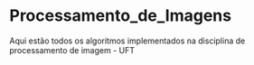 # Processamento_de_Imagens
Aqui estão todos os algoritmos implementados na disciplina de processamento de imagem - UFT 
